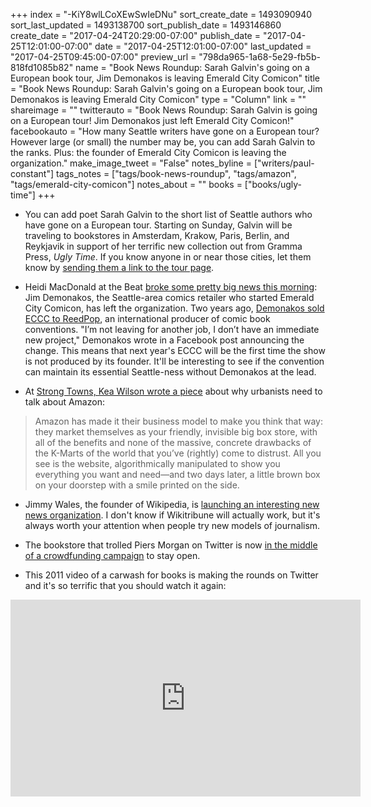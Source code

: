 +++
index = "-KiY8wlLCoXEwSwIeDNu"
sort_create_date = 1493090940
sort_last_updated = 1493138700
sort_publish_date = 1493146860
create_date = "2017-04-24T20:29:00-07:00"
publish_date = "2017-04-25T12:01:00-07:00"
date = "2017-04-25T12:01:00-07:00"
last_updated = "2017-04-25T09:45:00-07:00"
preview_url = "798da965-1a68-5e29-fb5b-818fd1085b82"
name = "Book News Roundup: Sarah Galvin's going on a European book tour, Jim Demonakos is leaving Emerald City Comicon"
title = "Book News Roundup: Sarah Galvin's going on a European book tour, Jim Demonakos is leaving Emerald City Comicon"
type = "Column"
link = ""
shareimage = ""
twitterauto = "Book News Roundup: Sarah Galvin is going on a European tour! Jim Demonakos just left Emerald City Comicon!"
facebookauto = "How many Seattle writers have gone on a European tour? However large (or small) the number may be, you can add Sarah Galvin to the ranks. Plus: the founder of Emerald City Comicon is leaving the organization."
make_image_tweet = "False"
notes_byline = ["writers/paul-constant"]
tags_notes = ["tags/book-news-roundup", "tags/amazon", "tags/emerald-city-comicon"]
notes_about = ""
books = ["books/ugly-time"]
+++
* You can add poet Sarah Galvin to the short list of Seattle authors who have gone on a European tour. Starting on Sunday, Galvin will be traveling to bookstores in Amsterdam, Krakow, Paris, Berlin, and Reykjavik in support of her terrific new collection out from Gramma Press, *Ugly Time*. If you know anyone in or near those cities, let them know by [sending them a link to the tour page](https://www.facebook.com/events/1284894781580376/).

* Heidi MacDonald at the Beat [broke some pretty big news this morning](http://www.comicsbeat.com/jim-demonakos-to-leave-reedpop/): Jim Demonakos, the Seattle-area comics retailer who started Emerald City Comicon, has left the organization. Two years ago, [Demonakos sold ECCC to ReedPop](http://comicsalliance.com/emerald-city-comicon-reedpop-acquisitn-interview-demonakos-fensterman/), an international producer of comic book conventions. "I’m not leaving for another job, I don’t have an immediate new project," Demonakos wrote in a Facebook post announcing the change. This means that next year's ECCC will be the first time the show is not produced by its founder. It'll be interesting to see if the convention can maintain its essential Seattle-ness without Demonakos at the lead. 

* At [Strong Towns, Kea Wilson wrote a piece](https://www.strongtowns.org/journal/2017/4/20/why-urbanists-need-to-talk-about-amazon) about why urbanists need to talk about Amazon:

<blockquote>Amazon has made it their business model to make you think that way: they market themselves as your friendly, invisible big box store, with all of the benefits and none of the massive, concrete drawbacks of the K-Marts of the world that you’ve (rightly) come to distrust. All you see is the website, algorithmically manipulated to show you everything you want and need—and two days later, a little brown box on your doorstep with a smile printed on the side.</blockquote>

* Jimmy Wales, the founder of Wikipedia, is [launching an interesting new news organization](https://www.wikitribune.com/). I don't know if Wikitribune will actually work, but it's always worth your attention when people try new models of journalism.

* The bookstore that trolled Piers Morgan on Twitter is now [in the middle of a crowdfunding campaign](http://www.slate.com/blogs/moneybox/2017/04/24/london_s_big_green_bookshop_is_waging_a_twitter_campaign_to_save_itself.html) to stay open.

* This 2011 video of a carwash for books is making the rounds on Twitter and it's so terrific that you should watch it again:

<iframe width="560" height="315" src="https://www.youtube.com/embed/ghoo72Gm1e0?rel=0" frameborder="0" allowfullscreen></iframe>